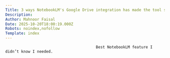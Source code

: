 ```yaml
---
Title: 3 ways NotebookLM's Google Drive integration has made the tool so much better
Description: 
Author: Mahnoor Faisal
Date: 2025-10-20T18:00:19.000Z
Robots: noindex,nofollow
Template: index
---
```


                                            Best NotebookLM feature I didn’t know I needed.
                                        